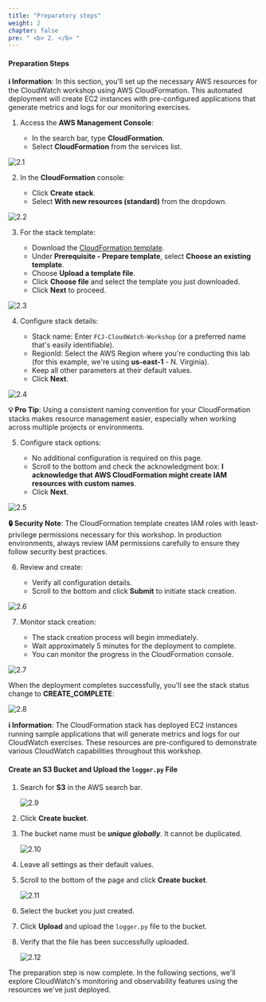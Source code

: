 ```yaml
---
title: "Preparatory steps"
weight: 2
chapter: false
pre: " <b> 2. </b> "
---
```


#### Preparation Steps

**ℹ️ Information**: In this section, you'll set up the necessary AWS resources for the CloudWatch workshop using AWS CloudFormation. This automated deployment will create EC2 instances with pre-configured applications that generate metrics and logs for our monitoring exercises.

1. Access the **AWS Management Console**:

   - In the search bar, type **CloudFormation**.
   - Select **CloudFormation** from the services list.

![2.1](/images/2-preparatory-steops/2.1.png)

2. In the **CloudFormation** console:

   - Click **Create stack**.
   - Select **With new resources (standard)** from the dropdown.

![2.2](/images/2-preparatory-steops/2.2.png)

3. For the stack template:

   - Download the [CloudFormation template](https://raw.githubusercontent.com/AWS-First-Cloud-Journey/CloudWatchWorkshop/main/template.yml).
   - Under **Prerequisite - Prepare template**, select **Choose an existing template**.
   - Choose **Upload a template file**.
   - Click **Choose file** and select the template you just downloaded.
   - Click **Next** to proceed.

![2.3](/images/2-preparatory-steops/2.3.png)

4. Configure stack details:

   - Stack name: Enter `FCJ-CloudWatch-Workshop` (or a preferred name that's easily identifiable).
   - RegionId: Select the AWS Region where you're conducting this lab (for this example, we're using **us-east-1** - N. Virginia).
   - Keep all other parameters at their default values.
   - Click **Next**.

![2.4](/images/2-preparatory-steops/2.4.png)

**💡 Pro Tip**: Using a consistent naming convention for your CloudFormation stacks makes resource management easier, especially when working across multiple projects or environments.

5. Configure stack options:

   - No additional configuration is required on this page.
   - Scroll to the bottom and check the acknowledgment box: **I acknowledge that AWS CloudFormation might create IAM resources with custom names**.
   - Click **Next**.

![2.5](/images/2-preparatory-steops/2.5.png)

**🔒 Security Note**: The CloudFormation template creates IAM roles with least-privilege permissions necessary for this workshop. In production environments, always review IAM permissions carefully to ensure they follow security best practices.

6. Review and create:

   - Verify all configuration details.
   - Scroll to the bottom and click **Submit** to initiate stack creation.

![2.6](/images/2-preparatory-steops/2.6.png)

7. Monitor stack creation:

   - The stack creation process will begin immediately.
   - Wait approximately 5 minutes for the deployment to complete.
   - You can monitor the progress in the CloudFormation console.

![2.7](/images/2-preparatory-steops/2.7.png)

When the deployment completes successfully, you'll see the stack status change to **CREATE_COMPLETE**:

![2.8](/images/2-preparatory-steops/2.8.png)

**ℹ️ Information**: The CloudFormation stack has deployed EC2 instances running sample applications that will generate metrics and logs for our CloudWatch exercises. These resources are pre-configured to demonstrate various CloudWatch capabilities throughout this workshop.

#### Create an S3 Bucket and Upload the `logger.py` File

1. Search for **S3** in the AWS search bar.

   ![2.9](/images/2-preparatory-steops/2.9.png)

2. Click **Create bucket**.

3. The bucket name must be ***unique globally***. It cannot be duplicated.

   ![2.10](/images/2-preparatory-steops/2.10.png)

4. Leave all settings as their default values.

5. Scroll to the bottom of the page and click **Create bucket**.

   ![2.11](/images/2-preparatory-steops/2.11.png)

6. Select the bucket you just created.

7. Click **Upload** and upload the `logger.py` file to the bucket.

8. Verify that the file has been successfully uploaded.

   ![2.12](/images/2-preparatory-steops/2.12.png)


The preparation step is now complete. In the following sections, we'll explore CloudWatch's monitoring and observability features using the resources we've just deployed.
